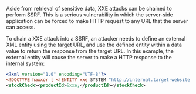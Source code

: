 Aside from retrieval of sensitive data, XXE attacks can be chained to perform SSRF. This is a serious vulnerability in which the server-side application can be forced to make HTTP request to any URL that the server can access.

To chain a XXE attack into a SSRF, an attacker needs to define an external XML entity using the target URL, and use the defined entity within a data value to return the response from the target URL. In this example, the external entity will cause the server to make a HTTP response to the internal system:
```xml
<?xml version="1.0" encoding="UTF-8"?>
<!DOCTYPE haxxor [ <!ENTITY xxe SYSTEM "http://internal.target-website.com"> ]>
<stockCheck><productId>&xxe;</productId></stockCheck>
```